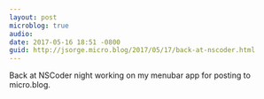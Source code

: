 ```yaml
---
layout: post
microblog: true
audio: 
date: 2017-05-16 18:51 -0800
guid: http://jsorge.micro.blog/2017/05/17/back-at-nscoder.html
---
```

Back at NSCoder night working on my menubar app for posting to micro.blog.
